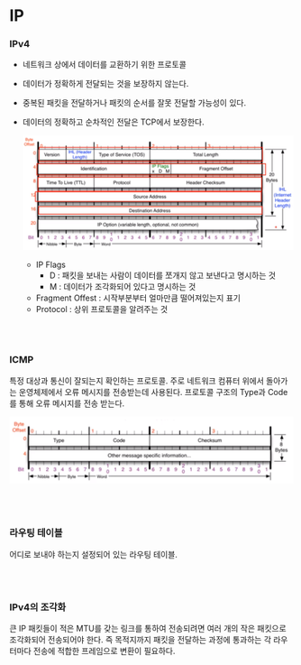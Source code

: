 # IP

### IPv4

- 네트워크 상에서 데이터를 교환하기 위한 프로토콜

- 데이터가 정확하게 전달되는 것을 보장하지 않는다.

- 중복된 패킷을 전달하거나 패킷의 순서를 잘못 전달할 가능성이 있다.

- 데이터의 정확하고 순차적인 전달은 TCP에서 보장한다.

  ![IPv4](IP프로토콜.assets/IPv4-16530572627391.PNG)

  - IP Flags
    - D : 패킷을 보내는 사람이 데이터를 쪼개지 않고 보낸다고 명시하는 것
    - M : 데이터가 조각화되어 있다고 명시하는 것
  - Fragment Offest : 시작부분부터 얼마만큼 떨어져있는지 표기
  - Protocol : 상위 프로토콜을 알려주는 것

</br>
</br>

### ICMP

특정 대상과 통신이 잘되는지 확인하는 프로토콜. 주로 네트워크 컴퓨터 위에서 돌아가는 운영체제에서 오류 메시지를 전송받는데 사용된다. 프로토콜 구조의 Type과 Code를 통해 오류 메시지를 전송 받는다.

![img](IP프로토콜.assets/img.PNG)

</br>
</br>

### 라우팅 테이블

어디로 보내야 하는지 설정되어 있는 라우팅 테이블.

</br>
</br>

### IPv4의 조각화

큰 IP 패킷들이 적은 MTU를 갖는 링크를 통하여 전송되려면 여러 개의 작은 패킷으로 조각화되어 전송되어야 한다. 즉 목적지까지 패킷을 전달하는 과정에 통과하는 각 라우터마다 전송에 적합한 프레임으로 변환이 필요하다.
